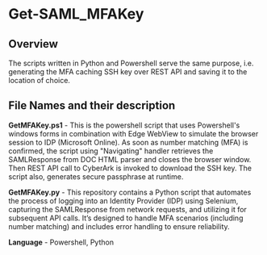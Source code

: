 #    Get-SAML_MFAKey

##    Overview
The scripts written in Python and Powershell serve the same purpose, i.e. generating the MFA caching SSH key over REST API and saving it to the location of choice.

##    File Names and their description

**GetMFAKey.ps1** - This is the powershell script that uses Powershell's windows forms in combination with Edge WebView to simulate the browser session to IDP (Microsoft Online). 
As soon as number matching (MFA) is confirmed, the script using "Navigating" handler retrieves the SAMLResponse from DOC HTML parser and closes the browser window. Then REST API call to CyberArk is invoked to download the SSH key. The script also, generates secure passphrase at runtime.

**GetMFAKey.py** - This repository contains a Python script that automates the process of logging into an Identity Provider (IDP) using Selenium, capturing the SAMLResponse from network requests, and utilizing it for subsequent API calls. It’s designed to handle MFA scenarios (including number matching) and includes error handling to ensure reliability.

**Language** - Powershell, Python
